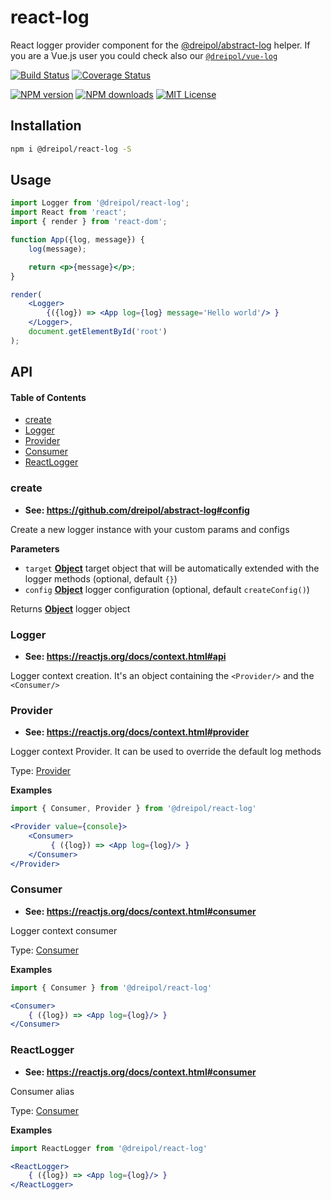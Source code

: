 # react-log

React logger provider component for the [@dreipol/abstract-log](https://github.com/dreipol/abstract-log) helper.
If you are a Vue.js user you could check also our [`@dreipol/vue-log`](https://github.com/dreipol/vue-log)

[![Build Status][circleci-image]][circleci-url]
[![Coverage Status][coverage-image]][coverage-url]

[![NPM version][npm-version-image]][npm-url]
[![NPM downloads][npm-downloads-image]][npm-url]
[![MIT License][license-image]][license-url]

## Installation

```bash
npm i @dreipol/react-log -S
```

## Usage

```jsx
import Logger from '@dreipol/react-log';
import React from 'react';
import { render } from 'react-dom';

function App({log, message}) {
    log(message);

    return <p>{message}</p>;
}

render(
    <Logger>
        {({log}) => <App log={log} message='Hello world'/> }
    </Logger>,
    document.getElementById('root')
);
```

[circleci-image]: https://circleci.com/gh/dreipol/react-log/tree/master.svg?style=svg&circle-token=4fbc94f02a84443a9d0906866b3b858a0f45535c

[circleci-url]: https://circleci.com/gh/dreipol/react-log/tree/master

[license-image]: http://img.shields.io/badge/license-MIT-000000.svg?style=flat-square

[license-url]: LICENSE

[npm-version-image]: http://img.shields.io/npm/v/@dreipol/react-log.svg?style=flat-square

[npm-downloads-image]: http://img.shields.io/npm/dm/@dreipol/react-log.svg?style=flat-square

[npm-url]: https://npmjs.org/package/@dreipol/react-log

[coverage-image]: https://img.shields.io/coveralls/dreipol/react-log/master.svg?style=flat-square

[coverage-url]: https://coveralls.io/r/dreipol/react-log/?branch=master

## API

<!-- Generated by documentation.js. Update this documentation by updating the source code. -->

#### Table of Contents

-   [create](#create)
-   [Logger](#logger)
-   [Provider](#provider)
-   [Consumer](#consumer)
-   [ReactLogger](#reactlogger)

### create

-   **See: <https://github.com/dreipol/abstract-log#config>**

Create a new logger instance with your custom params and configs

**Parameters**

-   `target` **[Object](https://developer.mozilla.org/docs/Web/JavaScript/Reference/Global_Objects/Object)** target object that will be automatically extended with the logger methods (optional, default `{}`)
-   `config` **[Object](https://developer.mozilla.org/docs/Web/JavaScript/Reference/Global_Objects/Object)** logger configuration (optional, default `createConfig()`)

Returns **[Object](https://developer.mozilla.org/docs/Web/JavaScript/Reference/Global_Objects/Object)** logger object

### Logger

-   **See: <https://reactjs.org/docs/context.html#api>**

Logger context creation. It's an object containing the `<Provider/>` and the `<Consumer/>`

### Provider

-   **See: <https://reactjs.org/docs/context.html#provider>**

Logger context Provider. It can be used to override the default log methods

Type: [Provider](#provider)

**Examples**

```jsx
import { Consumer, Provider } from '@dreipol/react-log'

<Provider value={console}>
    <Consumer>
         { ({log}) => <App log={log}/> }
    </Consumer>
</Provider>
```

### Consumer

-   **See: <https://reactjs.org/docs/context.html#consumer>**

Logger context consumer

Type: [Consumer](#consumer)

**Examples**

```jsx
import { Consumer } from '@dreipol/react-log'

<Consumer>
    { ({log}) => <App log={log}/> }
</Consumer>
```

### ReactLogger

-   **See: <https://reactjs.org/docs/context.html#consumer>**

Consumer alias

Type: [Consumer](#consumer)

**Examples**

```jsx
import ReactLogger from '@dreipol/react-log'

<ReactLogger>
    { ({log}) => <App log={log}/> }
</ReactLogger>
```
